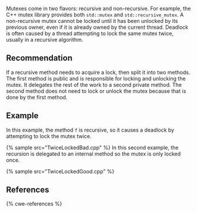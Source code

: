 Mutexes come in two flavors: recursive and non-recursive. For example, the C++ mutex library provides both `std::mutex` and `std::recursive_mutex`. A non-recursive mutex cannot be locked until it has been unlocked by its previous owner, even if it is already owned by the current thread. Deadlock is often caused by a thread attempting to lock the same mutex twice, usually in a recursive algorithm.


## Recommendation
If a recursive method needs to acquire a lock, then split it into two methods. The first method is public and is responsible for locking and unlocking the mutex. It delegates the rest of the work to a second private method. The second method does not need to lock or unlock the mutex because that is done by the first method.


## Example
In this example, the method `f` is recursive, so it causes a deadlock by attempting to lock the mutex twice.

{% sample src="TwiceLockedBad.cpp" %}
In this second example, the recursion is delegated to an internal method so the mutex is only locked once.

{% sample src="TwiceLockedGood.cpp" %}

## References
{% cwe-references %}
